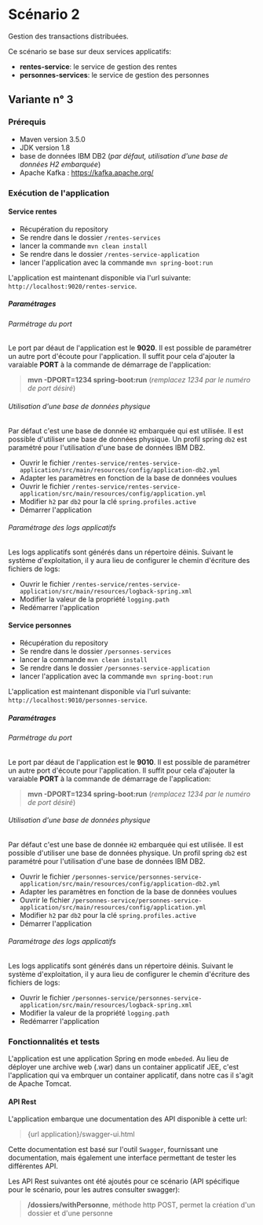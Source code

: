 # Scénario 2
Gestion des transactions distribuées. 

Ce scénario se base sur deux services applicatifs: 
* **rentes-service**: le service de gestion des rentes
* **personnes-services**: le service de gestion des personnes

## Variante n° 3
### Prérequis
* Maven version 3.5.0
* JDK version 1.8
* base de données IBM DB2 (*par défaut, utilisation d'une base de données H2 embarquée*)
* Apache Kafka : https://kafka.apache.org/

### Exécution de l'application
#### Service rentes
* Récupération du repository
* Se rendre dans le dossier `/rentes-services`
* lancer la commande `mvn clean install`
* Se rendre dans le dossier `/rentes-service-application`
* lancer l'application avec la commande `mvn spring-boot:run`

L'application est maintenant disponible via l'url suivante: `http://localhost:9020/rentes-service`. 

##### Paramétrages
###### Parmétrage du port
Le port par déaut de l'application est le **9020**. Il est possible de paramétrer un autre port d'écoute pour l'application. Il suffit pour cela d'ajouter la varaiable **PORT** à la commande de démarrage de l'application:
> **mvn -DPORT=1234 spring-boot:run** (*remplacez 1234 par le numéro de port désiré*)

###### Utilisation d'une base de données physique
Par défaut c'est une base de donnée `H2` embarquée qui est utilisée. Il est possible d'utiliser une base de données physique. 
Un profil spring `db2` est paramétré pour l'utilisation d'une base de données IBM DB2. 

* Ouvrir le fichier `/rentes-service/rentes-service-application/src/main/resources/config/application-db2.yml`
* Adapter les paramètres en fonction de la base de données voulues
* Ouvrir le fichier `/rentes-service/rentes-service-application/src/main/resources/config/application.yml`
* Modifier `h2`  par `db2` pour la clé `spring.profiles.active`
* Démarrer l'application 

###### Paramétrage des logs applicatifs
Les logs applicatifs sont générés dans un répertoire déinis. Suivant le système d'exploitation, il y aura lieu de configurer le chemin d'écriture des fichiers de logs:

* Ouvrir le fichier `/rentes-service/rentes-service-application/src/main/resources/logback-spring.xml`
* Modifier la valeur de la propriété `logging.path`
* Redémarrer l'application

#### Service personnes
* Récupération du repository
* Se rendre dans le dossier `/personnes-services`
* lancer la commande `mvn clean install`
* Se rendre dans le dossier `/personnes-service-application`
* lancer l'application avec la commande `mvn spring-boot:run`

L'application est maintenant disponible via l'url suivante: `http://localhost:9010/personnes-service`. 

##### Paramétrages
###### Parmétrage du port
Le port par déaut de l'application est le **9010**. Il est possible de paramétrer un autre port d'écoute pour 
l'application. Il suffit pour cela d'ajouter la varaiable **PORT** à la commande de démarrage de l'application:
> **mvn -DPORT=1234 spring-boot:run** (*remplacez 1234 par le numéro de port désiré*)


###### Utilisation d'une base de données physique
Par défaut c'est une base de donnée `H2` embarquée qui est utilisée. Il est possible d'utiliser une base de données physique. 
Un profil spring `db2` est paramétré pour l'utilisation d'une base de données IBM DB2. 

* Ouvrir le fichier `/personnes-service/personnes-service-application/src/main/resources/config/application-db2.yml`
* Adapter les paramètres en fonction de la base de données voulues
* Ouvrir le fichier `/personnes-service/personnes-service-application/src/main/resources/config/application.yml`
* Modifier `h2`  par `db2` pour la clé `spring.profiles.active`
* Démarrer l'application 

###### Paramétrage des logs applicatifs
Les logs applicatifs sont générés dans un répertoire déinis. Suivant le système d'exploitation, il y aura lieu de configurer le chemin d'écriture des fichiers de logs:

* Ouvrir le fichier `/personnes-service/personnes-service-application/src/main/resources/logback-spring.xml`
* Modifier la valeur de la propriété `logging.path`
* Redémarrer l'application

### Fonctionnalités et tests
L'application est une application Spring en mode `embeded`. Au lieu de déployer une archive web (.war) dans un container applicatif JEE, c'est l'application qui va embrquer un container applicatif, dans notre cas il s'agit de Apache Tomcat.

#### API Rest
L'application embarque une documentation des API disponible à cette url:
> {url application}/swagger-ui.html

Cette documentation est basé sur l'outil `Swagger`, fournissant une documentation, mais également une interface permettant de tester les différentes API.

Les API Rest suivantes ont été ajoutés pour ce scénario (API spécifique pour le scénario, pour les autres consulter 
swagger):  

> **/dossiers/withPersonne**, méthode http POST, permet la création d'un dossier et d'une personne




